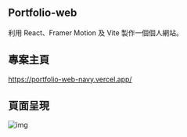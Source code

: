 ## Portfolio-web

利用 React、Framer Motion 及 Vite 製作一個個人網站。

## 專案主頁

https://portfolio-web-navy.vercel.app/

## 頁面呈現

![img](https://upload.cc/i1/2024/03/17/0fz4i1.png)


